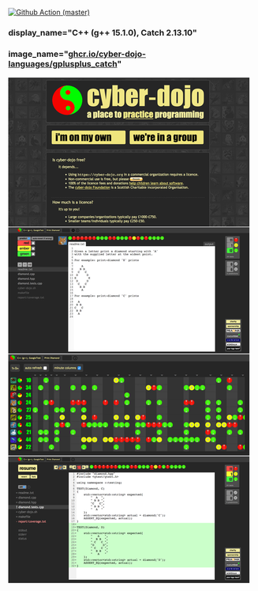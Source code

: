 [![Github Action (master)](https://github.com/cyber-dojo-start-points/gplusplus-catch/actions/workflows/main.yml/badge.svg)](https://github.com/cyber-dojo-start-points/gplusplus-catch/actions)

### display_name="C++ (g++ 15.1.0), Catch 2.13.10"
### image_name="[ghcr.io/cyber-dojo-languages/gplusplus_catch](https://ghcr.io/cyber-dojo-languages/gplusplus_catch)"

![cyber-dojo.org home page](https://github.com/cyber-dojo/cyber-dojo/blob/master/shared/home_page_snapshot.png)
